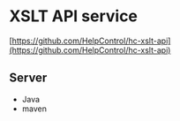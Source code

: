# XSLT API service

[https://github.com/HelpControl/hc-xslt-api](https://github.com/HelpControl/hc-xslt-api)

## Server

- Java
- maven
